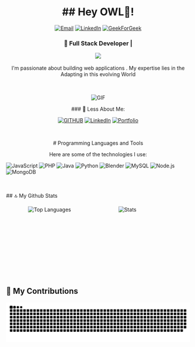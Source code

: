 <h1 align="center">## Hey OWL🦉!</h1>
<p align="center">
  <a href="mailto:harsh20create@gmail.com"><img src="https://img.shields.io/badge/Email-FFA500?style=for-the-badge&logo=gmail&logoColor=white" alt="Email" /></a>
  <a href="www.linkedin.com/in/harsh-shukla-127a03339"><img src="https://img.shields.io/badge/LinkedIn-FFFFFF?style=for-the-badge&logo=linkedin&logoColor=blue" alt="LinkedIn" /></a>
  <a href="https://www.geeksforgeeks.org/user/harxsh52/"><img src="https://img.shields.io/badge/GeeksForGeeks-06402B?style=for-the-badge&logo=GeeksForGeeks&logoColor=white" alt="GeekForGeek" /></a>
</p>

<h3 align="center">🚀 Full Stack Developer |</h3>
<p align="center">
  <img src="https://readme-typing-svg.herokuapp.com?lines=Web+Developer;Innovation+Driven;Continuous+Learner&center=true&width=500&height=50">
</p>

<p align="center">I'm passionate about building  web applications . My expertise lies in the Adapting in this evolving World</p>
<br/>

<p align="center"><img align="center" alt="GIF" src="https://i.gifer.com/J4o.gif" width="360px"/></p>
  
  
<p align="center">### 👀 Less About Me:</p>
<p align="center"><a href="https://github.com/harxsh52?tab=repositories"><img src="https://img.shields.io/badge/PROJECT-FFA500?style=for-the-badge&logo=github&logoColor=white" alt="GITHUB" /></a>
  <a href="www.linkedin.com/in/harsh-shukla-127a03339"><img src="https://img.shields.io/badge/LinkedIn-FFFFFF?style=for-the-badge&logo=linkedin&logoColor=blue" alt="LinkedIn" /></a>
  <a href="https://harxsh52.github.io/Portfolio/"><img src="https://img.shields.io/badge/PORTFOLIO-06402B?style=for-the-badge&logo=resume&logoColor=white" alt="Portfolio" /></a>
</p>
</p>

<br>


<p align="center"># Programming Languages and Tools</p>

<p align="center">Here are some of the technologies I use:</p>

![JavaScript](https://img.shields.io/badge/JavaScript-%23F7DF1E.svg?style=for-the-badge&logo=javascript&logoColor=black)
![PHP](https://img.shields.io/badge/PHP-%23777BB4.svg?style=for-the-badge&logo=php&logoColor=white)
![Java](https://img.shields.io/badge/Java-%23ED8B00.svg?style=for-the-badge&logo=java&logoColor=white)
![Python](https://img.shields.io/badge/Python-%233776AB.svg?style=for-the-badge&logo=python&logoColor=white)
![Blender](https://img.shields.io/badge/Blender-%23F5792A.svg?style=for-the-badge&logo=blender&logoColor=white)
![MySQL](https://img.shields.io/badge/MySQL-%234479A1.svg?style=for-the-badge&logo=mysql&logoColor=white)
![Node.js](https://img.shields.io/badge/Node.js-%23339933.svg?style=for-the-badge&logo=node.js&logoColor=white)
![MongoDB](https://img.shields.io/badge/MongoDB-%2347A248.svg?style=for-the-badge&logo=mongodb&logoColor=white)

<br>
<br>
## 🔝 My Github Stats
<div style="display: flex; justify-content: center; align-items: center; gap: 40px;">
  <br>
  <img src="https://github-readme-stats.vercel.app/api/top-langs/?username=harxsh52&layout=compact&theme=radical" align="left" alt="Top Languages" style="width: 43%; max-width: 350px; height: auto; margin: 20px;" />
  <img src="https://awesome-github-stats.azurewebsites.net/user-stats/harxsh52?cardType=github&theme=radical&preferLogin=false" align="right" alt="Stats" style="width: 45%; max-width: 350px; height: auto;" />
</div>
<br>
<br>
<br>
<br>
<br>
<br>
<br>
<br>
<br>

## 🐍 My Contributions
![Snake animation](https://raw.githubusercontent.com/27Shri03/27Shri03/output/snake.svg)


